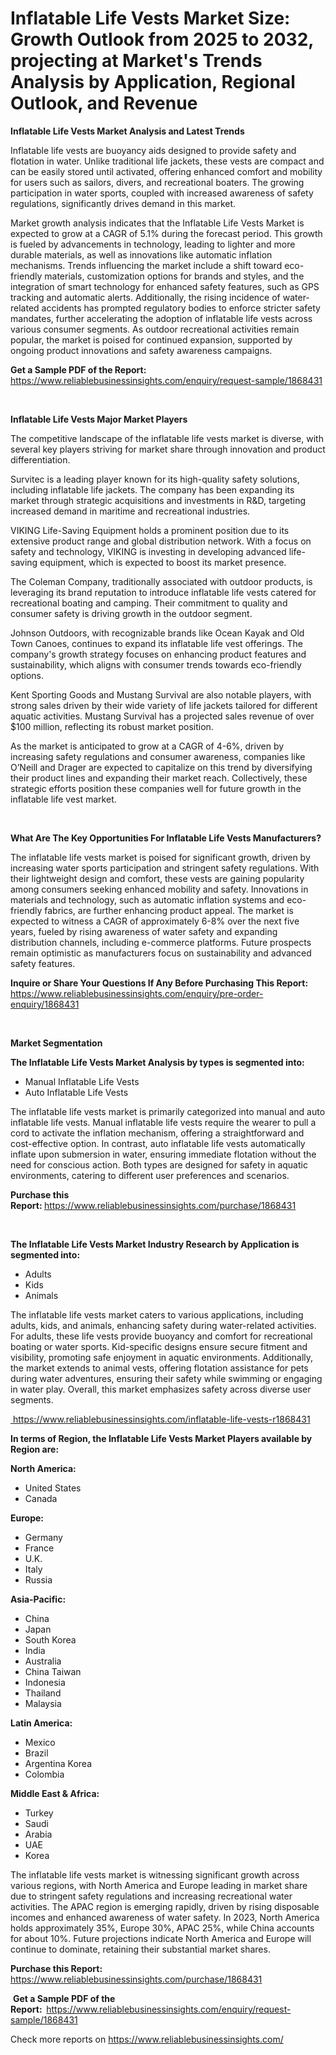 <p><h1>Inflatable Life Vests Market Size: Growth Outlook from 2025 to 2032, projecting at Market's Trends Analysis by Application, Regional Outlook, and Revenue</h1></p><p><strong>Inflatable Life Vests Market Analysis and Latest Trends</strong></p>
<p><p>Inflatable life vests are buoyancy aids designed to provide safety and flotation in water. Unlike traditional life jackets, these vests are compact and can be easily stored until activated, offering enhanced comfort and mobility for users such as sailors, divers, and recreational boaters. The growing participation in water sports, coupled with increased awareness of safety regulations, significantly drives demand in this market.</p><p>Market growth analysis indicates that the Inflatable Life Vests Market is expected to grow at a CAGR of 5.1% during the forecast period. This growth is fueled by advancements in technology, leading to lighter and more durable materials, as well as innovations like automatic inflation mechanisms. Trends influencing the market include a shift toward eco-friendly materials, customization options for brands and styles, and the integration of smart technology for enhanced safety features, such as GPS tracking and automatic alerts. Additionally, the rising incidence of water-related accidents has prompted regulatory bodies to enforce stricter safety mandates, further accelerating the adoption of inflatable life vests across various consumer segments. As outdoor recreational activities remain popular, the market is poised for continued expansion, supported by ongoing product innovations and safety awareness campaigns.</p></p>
<p><strong>Get a Sample PDF of the Report:&nbsp;</strong> <a href="https://www.reliablebusinessinsights.com/enquiry/request-sample/1868431?utm_campaign=2224&utm_medium=2&utm_source=Github&utm_content=ia&utm_term=05022025&utm_id=inflatable-life-vests">https://www.reliablebusinessinsights.com/enquiry/request-sample/1868431</a></p>
<p>&nbsp;</p>
<p><strong>Inflatable Life Vests Major Market Players</strong></p>
<p><p>The competitive landscape of the inflatable life vests market is diverse, with several key players striving for market share through innovation and product differentiation. </p><p>Survitec is a leading player known for its high-quality safety solutions, including inflatable life jackets. The company has been expanding its market through strategic acquisitions and investments in R&D, targeting increased demand in maritime and recreational industries. </p><p>VIKING Life-Saving Equipment holds a prominent position due to its extensive product range and global distribution network. With a focus on safety and technology, VIKING is investing in developing advanced life-saving equipment, which is expected to boost its market presence.</p><p>The Coleman Company, traditionally associated with outdoor products, is leveraging its brand reputation to introduce inflatable life vests catered for recreational boating and camping. Their commitment to quality and consumer safety is driving growth in the outdoor segment.</p><p>Johnson Outdoors, with recognizable brands like Ocean Kayak and Old Town Canoes, continues to expand its inflatable life vest offerings. The company's growth strategy focuses on enhancing product features and sustainability, which aligns with consumer trends towards eco-friendly options.</p><p>Kent Sporting Goods and Mustang Survival are also notable players, with strong sales driven by their wide variety of life jackets tailored for different aquatic activities. Mustang Survival has a projected sales revenue of over $100 million, reflecting its robust market position.</p><p>As the market is anticipated to grow at a CAGR of 4-6%, driven by increasing safety regulations and consumer awareness, companies like O’Neill and Drager are expected to capitalize on this trend by diversifying their product lines and expanding their market reach. Collectively, these strategic efforts position these companies well for future growth in the inflatable life vest market.</p></p>
<p>&nbsp;</p>
<p><strong>What Are The Key Opportunities For Inflatable Life Vests Manufacturers?</strong></p>
<p><p>The inflatable life vests market is poised for significant growth, driven by increasing water sports participation and stringent safety regulations. With their lightweight design and comfort, these vests are gaining popularity among consumers seeking enhanced mobility and safety. Innovations in materials and technology, such as automatic inflation systems and eco-friendly fabrics, are further enhancing product appeal. The market is expected to witness a CAGR of approximately 6-8% over the next five years, fueled by rising awareness of water safety and expanding distribution channels, including e-commerce platforms. Future prospects remain optimistic as manufacturers focus on sustainability and advanced safety features.</p></p>
<p><strong>Inquire or Share Your Questions If Any Before Purchasing This Report:</strong> <a href="https://www.reliablebusinessinsights.com/enquiry/pre-order-enquiry/1868431?utm_campaign=2224&utm_medium=2&utm_source=Github&utm_content=ia&utm_term=05022025&utm_id=inflatable-life-vests">https://www.reliablebusinessinsights.com/enquiry/pre-order-enquiry/1868431</a></p>
<p>&nbsp;</p>
<p><strong>Market Segmentation</strong></p>
<p><strong>The Inflatable Life Vests Market Analysis by types is segmented into:</strong></p>
<p><ul><li>Manual Inflatable Life Vests</li><li>Auto Inflatable Life Vests</li></ul></p>
<p><p>The inflatable life vests market is primarily categorized into manual and auto inflatable life vests. Manual inflatable life vests require the wearer to pull a cord to activate the inflation mechanism, offering a straightforward and cost-effective option. In contrast, auto inflatable life vests automatically inflate upon submersion in water, ensuring immediate flotation without the need for conscious action. Both types are designed for safety in aquatic environments, catering to different user preferences and scenarios.</p></p>
<p><strong>Purchase this Report:&nbsp;</strong><a href="https://www.reliablebusinessinsights.com/purchase/1868431?utm_campaign=2224&utm_medium=2&utm_source=Github&utm_content=ia&utm_term=05022025&utm_id=inflatable-life-vests">https://www.reliablebusinessinsights.com/purchase/1868431</a></p>
<p>&nbsp;</p>
<p><strong>The Inflatable Life Vests Market Industry Research by Application is segmented into:</strong></p>
<p><ul><li>Adults</li><li>Kids</li><li>Animals</li></ul></p>
<p><p>The inflatable life vests market caters to various applications, including adults, kids, and animals, enhancing safety during water-related activities. For adults, these life vests provide buoyancy and comfort for recreational boating or water sports. Kid-specific designs ensure secure fitment and visibility, promoting safe enjoyment in aquatic environments. Additionally, the market extends to animal vests, offering flotation assistance for pets during water adventures, ensuring their safety while swimming or engaging in water play. Overall, this market emphasizes safety across diverse user segments.</p></p>
<p><a href="https://www.reliablebusinessinsights.com/inflatable-life-vests-r1868431?utm_campaign=2224&utm_medium=2&utm_source=Github&utm_content=ia&utm_term=05022025&utm_id=inflatable-life-vests">&nbsp;https://www.reliablebusinessinsights.com/inflatable-life-vests-r1868431</a></p>
<p><strong>In terms of Region, the Inflatable Life Vests Market Players available by Region are:</strong></p>
<p>
    <p> <strong> North America: </strong>
        <ul>
            <li>United States</li>
            <li>Canada</li>
        </ul>
        </p> 
    <p> <strong> Europe: </strong>
        <ul>
            <li>Germany</li>
            <li>France</li>
            <li>U.K.</li>
            <li>Italy</li>
            <li>Russia</li>
        </ul>
        </p> 
    <p> <strong> Asia-Pacific: </strong>
        <ul>
            <li>China</li>
            <li>Japan</li>
            <li>South Korea</li>
            <li>India</li>
            <li>Australia</li>
            <li>China Taiwan</li>
            <li>Indonesia</li>
            <li>Thailand</li>
            <li>Malaysia</li>
        </ul>
        </p> 
    <p> <strong> Latin America: </strong>
        <ul>
            <li>Mexico</li>
            <li>Brazil</li>
            <li>Argentina Korea</li>
            <li>Colombia</li>
        </ul>
        </p> 
    <p> <strong> Middle East & Africa: </strong>
        <ul>
            <li>Turkey</li>
            <li>Saudi</li>
            <li>Arabia</li>
            <li>UAE</li>
            <li>Korea</li>
        </ul>
    </p>
    </p>
<p><p>The inflatable life vests market is witnessing significant growth across various regions, with North America and Europe leading in market share due to stringent safety regulations and increasing recreational water activities. The APAC region is emerging rapidly, driven by rising disposable incomes and enhanced awareness of water safety. In 2023, North America holds approximately 35%, Europe 30%, APAC 25%, while China accounts for about 10%. Future projections indicate North America and Europe will continue to dominate, retaining their substantial market shares.</p></p>
<p><strong>Purchase this Report: </strong><a href="https://www.reliablebusinessinsights.com/purchase/1868431?utm_campaign=2224&utm_medium=2&utm_source=Github&utm_content=ia&utm_term=05022025&utm_id=inflatable-life-vests">https://www.reliablebusinessinsights.com/purchase/1868431</a></p>
<p>&nbsp;<strong>Get a Sample PDF of the Report:&nbsp;&nbsp;</strong><a href="https://www.reliablebusinessinsights.com/enquiry/request-sample/1868431?utm_campaign=2224&utm_medium=2&utm_source=Github&utm_content=ia&utm_term=05022025&utm_id=inflatable-life-vests">https://www.reliablebusinessinsights.com/enquiry/request-sample/1868431</a></p>
<p><strong></strong></p>
<p>Check more reports on <a href="https://www.reliablebusinessinsights.com/?utm_campaign=2224&utm_medium=2&utm_source=Github&utm_content=ia&utm_term=05022025&utm_id=inflatable-life-vests">https://www.reliablebusinessinsights.com/</a></p>